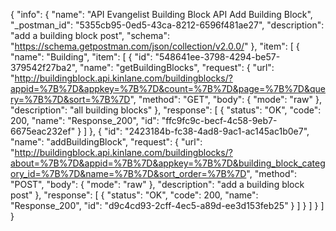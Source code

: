 {
  "info": {
    "name": "API Evangelist Building Block API Add Building Block",
    "_postman_id": "5355cb95-0ed5-43ca-8212-6596f481ae27",
    "description": "add a building block post",
    "schema": "https://schema.getpostman.com/json/collection/v2.0.0/"
  },
  "item": [
    {
      "name": "Building",
      "item": [
        {
          "id": "548641ee-3798-4294-be57-379542f27ba2",
          "name": "getBuildingBlocks",
          "request": {
            "url": "http://buildingblock.api.kinlane.com/buildingblocks/?appid=%7B%7D&appkey=%7B%7D&count=%7B%7D&page=%7B%7D&query=%7B%7D&sort=%7B%7D",
            "method": "GET",
            "body": {
              "mode": "raw"
            },
            "description": "all building blocks"
          },
          "response": [
            {
              "status": "OK",
              "code": 200,
              "name": "Response_200",
              "id": "ffc9fc9c-becf-4c58-9eb7-6675eac232ef"
            }
          ]
        },
        {
          "id": "2423184b-fc38-4ad8-9ac1-ac145ac1b0e7",
          "name": "addBuildingBlock",
          "request": {
            "url": "http://buildingblock.api.kinlane.com/buildingblocks/?about=%7B%7D&appid=%7B%7D&appkey=%7B%7D&building_block_category_id=%7B%7D&name=%7B%7D&sort_order=%7B%7D",
            "method": "POST",
            "body": {
              "mode": "raw"
            },
            "description": "add a building block post"
          },
          "response": [
            {
              "status": "OK",
              "code": 200,
              "name": "Response_200",
              "id": "d9c4cd93-2cff-4ec5-a89d-ee3d153feb25"
            }
          ]
        }
      ]
    }
  ]
}